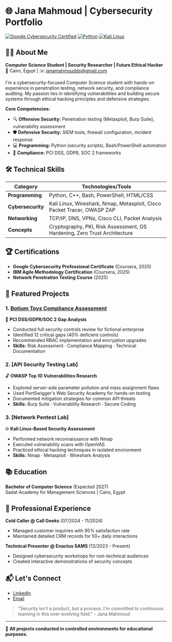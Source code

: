 # 🌐 Jana Mahmoud | Cybersecurity Portfolio

[![Google Cybersecurity Certified](https://img.shields.io/badge/Google-Cybersecurity_Certified-4285F4?logo=google&logoColor=white)](https://coursera.org/verify/HOTNUPICHLA)
[![Python](https://img.shields.io/badge/Python-3776AB?logo=python&logoColor=white)](https://www.python.org/)
[![Kali Linux](https://img.shields.io/badge/Kali_Linux-557C94?logo=kalilinux&logoColor=white)](https://www.kali.org/)

## 👩‍💻 About Me

**Computer Science Student | Security Researcher | Future Ethical Hacker**  
📍 Cairo, Egypt | ✉️ [janamahmoudds@gmail.com](mailto:janamahmoudds@gmail.com)

I'm a cybersecurity-focused Computer Science student with hands-on experience in penetration testing, network security, and compliance auditing. My passion lies in identifying vulnerabilities and building secure systems through ethical hacking principles and defensive strategies.

**Core Competencies:**
- 🔍 **Offensive Security:** Penetration testing (Metasploit, Burp Suite), vulnerability assessment
- 🛡️ **Defensive Security:** SIEM tools, firewall configuration, incident response
- 💻 **Programming:** Python (security scripts), Bash/PowerShell automation
- 📜 **Compliance:** PCI DSS, GDPR, SOC 2 frameworks

## 🛠️ Technical Skills

| Category          | Technologies/Tools                                                                 |
|-------------------|-----------------------------------------------------------------------------------|
| **Programming**   | Python, C++, Bash, PowerShell, HTML/CSS                                           |
| **Cybersecurity** | Kali Linux, Wireshark, Nmap, Metasploit, Cisco Packet Tracer, OWASP ZAP           |
| **Networking**    | TCP/IP, DNS, VPNs, Cisco CLI, Packet Analysis                                     |
| **Concepts**      | Cryptography, PKI, Risk Assessment, OS Hardening, Zero Trust Architecture         |

## 🏆 Certifications
- **Google Cybersecurity Professional Certificate** (Coursera, 2025)
- **IBM Agile Methodology Certification** (Coursera, 2025)
- **Network Penetration Testing Course** (2025)

## 🚀 Featured Projects

### 1. [Botium Toys Compliance Assessment](https://github.com/jojo2500/botium-toys-controls-compliance-assessment.md)
📌 **PCI DSS/GDPR/SOC 2 Gap Analysis**  
- Conducted full security controls review for fictional enterprise
- Identified 12 critical gaps (40% deficient controls)
- Recommended RBAC implementation and encryption upgrades
- **Skills:** Risk Assessment · Compliance Mapping · Technical Documentation

### 2. [API Security Testing Lab]
🔓 **OWASP Top 10 Vulnerabilities Research**  
- Explored server-side parameter pollution and mass assignment flaws
- Used PortSwigger's Web Security Academy for hands-on testing
- Documented mitigation strategies for common API threats
- **Skills:** Burp Suite · Vulnerability Research · Secure Coding

### 3. [Network Pentest Lab]
🌐 **Kali Linux-Based Security Assessment**  
- Performed network reconnaissance with Nmap
- Executed vulnerability scans with OpenVAS
- Practiced ethical hacking techniques in isolated environment
- **Skills:** Nmap · Metasploit · Wireshark Analysis

## 📚 Education
**Bachelor of Computer Science** (Expected 2027)  
Sadat Academy for Management Sciences | Cairo, Egypt

## 💼 Professional Experience
**Cold Caller @ Call Geeks** (07/2024 - 11/2024)  
- Managed customer inquiries with 95% satisfaction rate
- Maintained detailed CRM records for 50+ daily interactions

**Technical Presenter @ Enactus SAMS** (12/2023 - Present)  
- Designed cybersecurity workshops for non-technical audiences
- Created interactive demonstrations of security concepts

## 📬 Let's Connect
- [LinkedIn](https://linkedin.com/in/janamahmoudd5)
- [Email](mailto:janamahmoudds@gmail.com)

> "Security isn't a product, but a process. I'm committed to continuous learning in this ever-evolving field." - Jana Mahmoud

---

🔐 **All projects conducted in controlled environments for educational purposes.**
